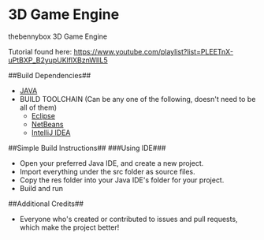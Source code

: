 3D Game Engine
==

thebennybox 3D Game Engine 

Tutorial found here: https://www.youtube.com/playlist?list=PLEETnX-uPtBXP_B2yupUKlflXBznWIlL5

##Build Dependencies##
- [JAVA](https://www.java.com/en/download/)
- BUILD TOOLCHAIN (Can be any one of the following, doesn't need to be all of them)
	- [Eclipse](http://eclipse.org/)
	- [NetBeans](https://netbeans.org/)
	- [IntelliJ IDEA](http://www.jetbrains.com/idea/)

##Simple Build Instructions##
###Using IDE###
- Open your preferred Java IDE, and create a new project.
- Import everything under the src folder as source files.
- Copy the res folder into your Java IDE's folder for your project.
- Build and run

##Additional Credits##
- Everyone who's created or contributed to issues and pull requests, which make the project better!
